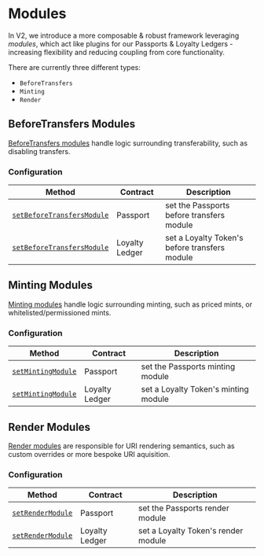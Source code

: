 # Modules

In V2, we introduce a more composable & robust framework leveraging _modules_, which act like plugins for our Passports & Loyalty Ledgers - increasing flexibility and reducing coupling from core functionality.

There are currently three different types:

- `BeforeTransfers`
- `Minting`
- `Render`

## BeforeTransfers Modules
[BeforeTransfers modules](./BeforeTransfers/README.md) handle logic surrounding transferability, such as disabling transfers. 

### Configuration

| Method | Contract | Description |
|---|---|---|
| [`setBeforeTransfersModule`](../Passport/v0.md#setBeforeTransfersModule) | Passport | set the Passports before transfers module |
| [`setBeforeTransfersModule`](../LoyaltyLedger/v0.md#setBeforeTransfersModule) | Loyalty Ledger | set a Loyalty Token's before transfers module |

## Minting Modules
[Minting modules](./Minting/README.md) handle logic surrounding minting, such as priced mints, or whitelisted/permissioned mints.

### Configuration

| Method | Contract | Description |
|---|---|---|
| [`setMintingModule`](../Passport/v0.md#setMintingModule) | Passport | set the Passports minting module |
| [`setMintingModule`](../LoyaltyLedger/v0.md#setTokenMintingModule) | Loyalty Ledger | set a Loyalty Token's minting module |

## Render Modules
[Render modules](./Rendering/README.md) are responsible for URI rendering semantics, such as custom overrides or more bespoke URI aquisition.

### Configuration

| Method | Contract | Description |
|---|---|---|
| [`setRenderModule`](../Passport/v0.md#setRenderModule) | Passport | set the Passports render module |
| [`setRenderModule`](../LoyaltyLedger/v0.md#setRenderModule) | Loyalty Ledger | set a Loyalty Token's render module |
